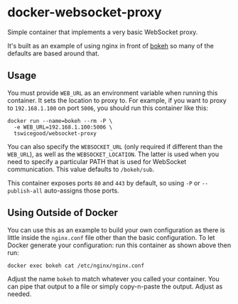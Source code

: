 # docker-websocket-proxy
Simple container that implements a very basic WebSocket proxy.

It's built as an example of using nginx in front of [bokeh][] so many of the
defaults are based around that.

## Usage
You must provide `WEB_URL` as an environment variable when running this
container.  It sets the location to proxy to.  For example, if you want to
proxy to `192.168.1.100` on port `5006`, you should run this container like
this:

    docker run --name=bokeh --rm -P \
      -e WEB_URL=192.168.1.100:5006 \
      tswicegood/websocket-proxy

You can also specify the `WEBSOCKET_URL` (only required if different than the
`WEB_URL`), as well as the `WEBSOCKET_LOCATION`.  The latter is used when you
need to specify a particular PATH that is used for WebSocket communication.
This value defaults to `/bokeh/sub`.

This container exposes ports `80` and `443` by default, so using `-P` or
`--publish-all` auto-assigns those ports.


## Using Outside of Docker
You can use this as an example to build your own configuration as there is
little inside the `nginx.conf` file other than the basic configuration.  To
let Docker generate your configuration: run this container as shown above then
run:

    docker exec bokeh cat /etc/nginx/nginx.conf

Adjust the name `bokeh` to match whatever you called your container.  You can
pipe that output to a file or simply copy-n-paste the output.  Adjust as needed.


[bokeh]: http://bokeh.pydata.org/
